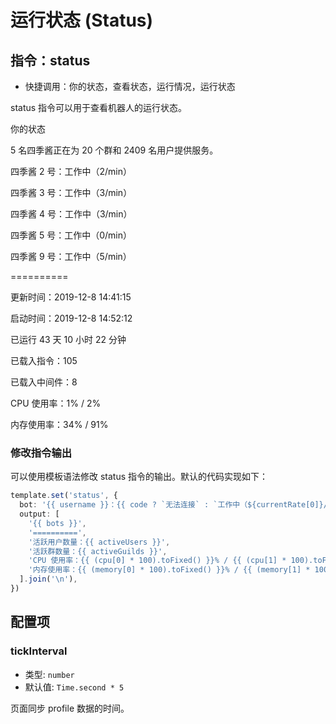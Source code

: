 # 运行状态 (Status)

## 指令：status

- 快捷调用：你的状态，查看状态，运行情况，运行状态

status 指令可以用于查看机器人的运行状态。

<chat-panel>
<chat-message nickname="Alice">你的状态</chat-message>
<chat-message nickname="Koishi">
<p>5 名四季酱正在为 20 个群和 2409 名用户提供服务。</p>
<p>四季酱 2 号：工作中（2/min）</p>
<p>四季酱 3 号：工作中（3/min）</p>
<p>四季酱 4 号：工作中（3/min）</p>
<p>四季酱 5 号：工作中（0/min）</p>
<p>四季酱 9 号：工作中（5/min）</p>
<p>==========</p>
<p>更新时间：2019-12-8 14:41:15</p>
<p>启动时间：2019-12-8 14:52:12</p>
<p>已运行 43 天 10 小时 22 分钟</p>
<p>已载入指令：105</p>
<p>已载入中间件：8</p>
<p>CPU 使用率：1% / 2%</p>
<p>内存使用率：34% / 91%</p>
</chat-message>
</chat-panel>

### 修改指令输出

可以使用模板语法修改 status 指令的输出。默认的代码实现如下：

<div v-pre>

```ts
template.set('status', {
  bot: '{{ username }}：{{ code ? `无法连接` : `工作中（${currentRate[0]}/min）` }}',
  output: [
    '{{ bots }}',
    '==========',
    '活跃用户数量：{{ activeUsers }}',
    '活跃群数量：{{ activeGuilds }}',
    'CPU 使用率：{{ (cpu[0] * 100).toFixed() }}% / {{ (cpu[1] * 100).toFixed() }}%',
    '内存使用率：{{ (memory[0] * 100).toFixed() }}% / {{ (memory[1] * 100).toFixed() }}%',
  ].join('\n'),
})
```
</div>

## 配置项

### tickInterval

- 类型: `number`
- 默认值: `Time.second * 5`

页面同步 profile 数据的时间。
